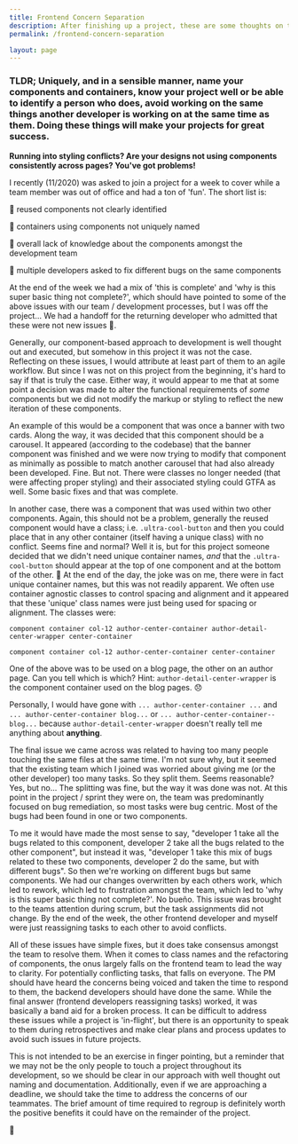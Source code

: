 ```yaml
---
title: Frontend Concern Separation
description: After finishing up a project, these are some thoughts on the separation of concerns from a frontend perspective.
permalink: /frontend-concern-separation

layout: page
---
```


### TLDR; Uniquely, and in a sensible manner, name your components and containers, know your project well or be able to identify a person who does, avoid working on the same things another developer is working on at the same time as them. Doing these things will make your projects for great success.

**Running into styling conflicts? Are your designs not using components consistently across pages? You've got problems!**

I recently (11/2020) was asked to join a project for a week to cover while a team member was out of office and had a ton of 'fun'. The short list is:

🚩 reused components not clearly identified

🚩 containers using components not uniquely named

🚩 overall lack of knowledge about the components amongst the development team

🚩 multiple developers asked to fix different bugs on the same components

At the end of the week we had a mix of 'this is complete' and 'why is this super basic thing not complete?', which should have pointed to some of the above issues with our team / development processes, but I was off the project... We had a handoff for the returning developer who admitted that these were not new issues 🚩.

Generally, our component-based approach to development is well thought out and executed, but somehow in this project it was not the case. Reflecting on these issues, I would attribute at least part of them to an agile workflow. But since I was not on this project from the beginning, it's hard to say if that is truly the case. Either way, it would appear to me that at some point a decision was made to alter the functional requirements of *some* components but we did not modify the markup or styling to reflect the new iteration of these components.

An example of this would be a component that was once a banner with two cards. Along the way, it was decided that this component should be a carousel. It appeared (according to the codebase) that the banner component was finished and we were now trying to modify that component as minimally as possible to match another carousel that had also already been developed. Fine. But not. There were classes no longer needed (that were affecting proper styling) and their associated styling could GTFA as well. Some basic fixes and that was complete.

In another case, there was a component that was used within two other components. Again, this should not be a problem, generally the reused component would have a class; i.e. `.ultra-cool-button` and then you could place that in any other container (itself having a unique class) with no conflict. Seems fine and normal? Well it is, but for this project someone decided that we didn't need unique container names, *and* that the `.ultra-cool-button` should appear at the top of one component and at the bottom of the other. 🤔 At the end of the day, the joke was on me, there were in fact unique container names, but this was not readily apparent. We often use container agnostic classes to control spacing and alignment and it appeared that these 'unique' class names were just being used for spacing or alignment. The classes were:

`component container col-12 author-center-container author-detail-center-wrapper center-container`

`component container col-12 author-center-container center-container`

One of the above was to be used on a blog page, the other on an author page. Can you tell which is which? Hint: `author-detail-center-wrapper` is the component container used on the blog pages. 😞

Personally, I would have gone with `... author-center-container ...` and `... author-center-container blog...` or `... author-center-container--blog...` because `author-detail-center-wrapper` doesn't really tell me anything about **anything**.

The final issue we came across was related to having too many people touching the same files at the same time. I'm not sure why, but it seemed that the existing team which I joined was worried about giving me (or the other developer) too many tasks. So they split them. Seems reasonable? Yes, but no... The splitting was fine, but the way it was done was not. At this point in the project / sprint they were on, the team was predominantly focused on bug remediation, so most tasks were bug centric. Most of the bugs had been found in one or two components.

To me it would have made the most sense to say, "developer 1 take all the bugs related to this component, developer 2 take all the bugs related to the other component", but instead it was, "developer 1 take this mix of bugs related to these two components, developer 2 do the same, but with different bugs". So then we're working on different bugs but same components. We had our changes overwritten by each others work, which led to rework, which led to frustration amongst the team, which led to 'why is this super basic thing not complete?'. No bueño. This issue was brought to the teams attention during scrum, but the task assignments did not change. By the end of the week, the other frontend developer and myself were just reassigning tasks to each other to avoid conflicts.

All of these issues have simple fixes, but it does take consensus amongst the team to resolve them. When it comes to class names and the refactoring of components, the onus largely falls on the frontend team to lead the way to clarity. For potentially conflicting tasks, that falls on everyone. The PM should have heard the concerns being voiced and taken the time to respond to them, the backend developers should have done the same. While the final answer (frontend developers reassigning tasks) worked, it was basically a band aid for a broken process. It can be difficult to address these issues while a project is 'in-flight', but there is an opportunity to speak to them during retrospectives and make clear plans and process updates to avoid such issues in future projects.

This is not intended to be an exercise in finger pointing, but a reminder that we may not be the only people to touch a project throughout its development, so we should be clear in our approach with well thought out naming and documentation. Additionally, even if we are approaching a deadline, we should take the time to address the concerns of our teammates. The brief amount of time required to regroup is definitely worth the positive benefits it could have on the remainder of the project.

🎉